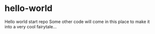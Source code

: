 # hello-world
Hello world start repo
Some other code will come in this place to make it into a very cool fairytale...
